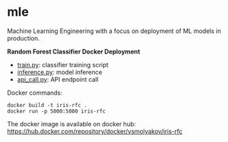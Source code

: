 # mle
Machine Learning Engineering with a focus on deployment of ML models in production.

**Random Forest Classifier Docker Deployment**

- [train.py](./iris-rfc/train.py): classifier training script
- [inference.py](./iris-rfc/webapp/inference.py): model inference
- [api_call.py](./iris-rfc/api_call.py): API endpoint call

Docker commands:

```
docker build -t iris-rfc .
docker run -p 5000:5000 iris-rfc
```

The docker image is available on docker hub: 
https://hub.docker.com/repository/docker/vsmolyakov/iris-rfc
